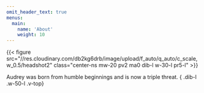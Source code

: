 ```yaml
---
omit_header_text: true
menus:
  main:
    name: 'About'
    weight: 10
---
```


{{< figure src="//res.cloudinary.com/db2kg6drb/image/upload/f_auto/q_auto/c_scale,w_0.5/headshot2" class="center-ns mw-20 pv2 ma0 dib-l w-30-l pr5-l" >}}

Audrey was born from humble beginnings and is now a triple threat.
{ .dib-l .w-50-l .v-top}